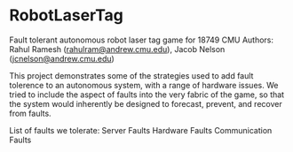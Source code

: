 # RobotLaserTag
Fault tolerant autonomous robot laser tag game for 18749 CMU
Authors: Rahul Ramesh (rahulram@andrew.cmu.edu), Jacob Nelson (jcnelson@andrew.cmu.edu)

This project demonstrates some of the strategies used to add fault tolerence to an autonomous system, with a range of hardware issues.
We tried to include the aspect of faults into the very fabric of the game, so that the system would inherently be designed to forecast, prevent, and recover from faults.

List of faults we tolerate:
Server Faults
Hardware Faults
Communication Faults
